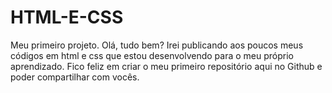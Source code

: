 # HTML-E-CSS
 Meu primeiro projeto.
 Olá, tudo bem? Irei publicando aos poucos meus códigos em html e css que estou desenvolvendo para o meu próprio aprendizado.
 Fico feliz em criar o meu primeiro repositório aqui no Github e poder compartilhar com vocês.
